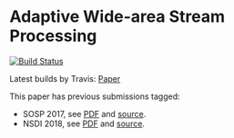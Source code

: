 # Adaptive Wide-area Stream Processing

[![Build Status][travis]](https://travis-ci.org/awstream/paper)

Latest builds by Travis: [Paper](paper)

This paper has previous submissions tagged:

- SOSP 2017, see [PDF][sosp-pdf] and [source][sosp-tag].
- NSDI 2018, see [PDF][nsdi-pdf] and [source][nsdi-tag].

<!-- links -->
[paper]: https://awstream.github.io/paper/awstream.pdf
[sosp-tag]: https://github.com/awstream/paper/tree/sosp17
[sosp-pdf]: https://github.com/awstream/paper/blob/pdfs/sosp17.pdf
[nsdi-tag]: https://github.com/awstream/paper/tree/nsdi18
[nsdi-pdf]: https://github.com/awstream/paper/blob/pdfs/nsdi18.pdf
[travis]: https://travis-ci.org/awstream/paper.svg?branch=master
